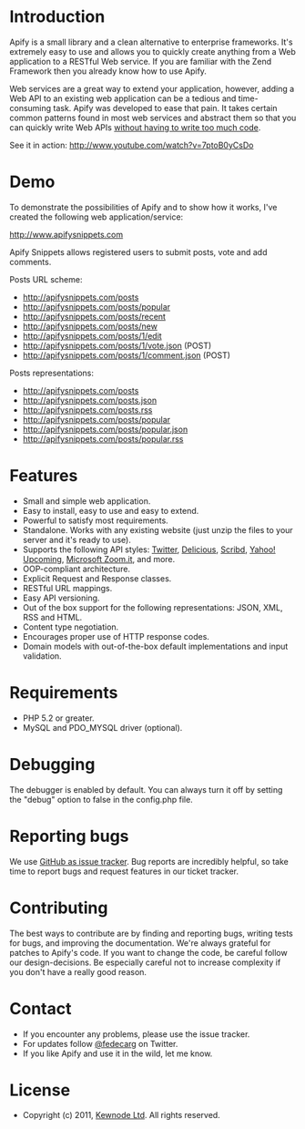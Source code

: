 # Introduction

Apify is a small library and a clean alternative to enterprise frameworks. 
It's extremely easy to use and allows you to quickly create anything from a 
Web application to a RESTful Web service. If you are familiar with the Zend 
Framework then you already know how to use Apify.

Web services are a great way to extend your application, however, adding a Web API 
to an existing web application can be a tedious and time-consuming task. Apify was 
developed to ease that pain. It takes certain common patterns found in most web services 
and abstract them so that you can quickly write Web APIs [without having to write too much 
code][9].

See it in action: http://www.youtube.com/watch?v=7ptoB0yCsDo

# Demo

To demonstrate the possibilities of Apify and to show how it works, I've created 
the following web application/service:

http://www.apifysnippets.com

Apify Snippets allows registered users to submit posts, vote and add comments.

Posts URL scheme:

- http://apifysnippets.com/posts
- http://apifysnippets.com/posts/popular
- http://apifysnippets.com/posts/recent
- http://apifysnippets.com/posts/new
- http://apifysnippets.com/posts/1/edit
- http://apifysnippets.com/posts/1/vote.json (POST)
- http://apifysnippets.com/posts/1/comment.json (POST)

Posts representations:

- http://apifysnippets.com/posts
- http://apifysnippets.com/posts.json
- http://apifysnippets.com/posts.rss
- http://apifysnippets.com/posts/popular
- http://apifysnippets.com/posts/popular.json
- http://apifysnippets.com/posts/popular.rss

# Features

- Small and simple web application.
- Easy to install, easy to use and easy to extend.
- Powerful to satisfy most requirements.
- Standalone. Works with any existing website (just unzip the files to your server and it's ready to use).
- Supports the following API styles: [Twitter][1], [Delicious][2], [Scribd][3], [Yahoo! Upcoming][4], [Microsoft Zoom.it][5], and more.
- OOP-compliant architecture.
- Explicit Request and Response classes.
- RESTful URL mappings.
- Easy API versioning.
- Out of the box support for the following representations: JSON, XML, RSS and HTML.
- Content type negotiation.
- Encourages proper use of HTTP response codes.
- Domain models with out-of-the-box default implementations and input validation.

# Requirements

- PHP 5.2 or greater.
- MySQL and PDO_MYSQL driver (optional).

# Debugging

The debugger is enabled by default. You can always turn it off by
setting the "debug" option to false in the config.php file.

# Reporting bugs

We use [GitHub as issue tracker][6]. Bug reports are incredibly helpful, so take time to report bugs and request features in our ticket tracker.

# Contributing

The best ways to contribute are by finding and reporting bugs, writing tests for bugs, and improving the documentation. We're always grateful for patches to Apify's code. If you want to change the code, be careful follow our design-decisions. Be especially careful not to increase complexity if you don't have a really good reason.

# Contact

- If you encounter any problems, please use the issue tracker.
- For updates follow [@fedecarg][7] on Twitter.
- If you like Apify and use it in the wild, let me know.

# License

- Copyright (c) 2011, [Kewnode Ltd][8]. All rights reserved.

[1]: href="https://dev.twitter.com/docs/api
[2]: href="http://www.delicious.com/help/api
[3]: http://www.scribd.com/developers
[4]: http://upcoming.yahoo.com/services/api/
[5]: http://zoom.it/pages/api/
[6]: https://github.com/apify/apify-library/issues
[7]: https://twitter.com/fedecarg
[8]: http://www.kewnode.com/
[9]: https://github.com/apify/apify-library/blob/master/app/controllers/UsersController.php

